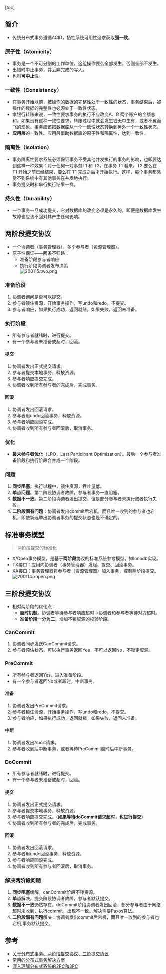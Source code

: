 [toc]
## 简介 ##
- 传统分布式事务遵循ACID，牺牲系统可用性追求获取**强一致**。

### 原子性（Atomicity） ###
- 事务是一个不可分割的工作单位，这组操作要么全部发生，否则全部不发生。
- 出错时中止事务，并丢弃完成的写入。
- 也叫**可中止**性。

### 一致性（Consistency） ###
- 在事务开始以前，被操作的数据的完整性处于一致性的状态，事务结束后，被操作的数据的完整性也必须处于一致性状态。
- 拿银行转账来说，一致性要求事务的执行不应改变A、B 两个账户的金额总和。如果没有这种一致性要求，转账过程中就会发生钱无中生有，或者不翼而飞的现象。事务应该把数据库从一个一致性状态转换到另外一个一致性状态。
- **应用层**的一致性。应用层借助数据库的原子性和隔离性，达到一致性。

### 隔离性（Isolation） ###
- 事务隔离性要求系统必须保证事务不受其他并发执行的事务的影响，也即要达到这样一种效果：对于任何一对事务T1 和 T2，在事务 T1 看来，T2 要么在 T1 开始之前已经结束，要么在 T1 完成之后才开始执行。这样，每个事务都感觉不到系统中有其他事务在并发地执行。
- 事务提交时和串行执行结果一样。

### 持久性（Durability） ###
- 一个事务一旦成功提交，它对数据库的改变必须是永久的，即便是数据库发生故障也应该不回对其产生任何影响。

## 两阶段提交协议 ##
- 一个协调者（事务管理器），多个参与者（资源管理器）。
- 原子性保证——两条不归路：
  - 准备阶段参与者响应
  - 执行阶段协调者发布决策<br>![200115.two.png](https://img-blog.csdnimg.cn/20200115192344504.png)

### 准备阶段 ###
1. 协调者询问是否可以提交。
2. 参与者锁住资源，开始事务操作，写undo和redo，不提交。
3. 参与者响应，如果执行成功，返回就绪，如果失败，返回未准备。

### 执行阶段 ###
- 所有参与者就绪时，进行提交。
- 有一个参与者未准备或超时，回滚。

#### 提交 ####
1. 协调者发出正式提交请求。
2. 参与者提交本地事务，释放资源。
3. 参与者响应提交完成。
4. 协调者收到所有参与者的完成后，完成事务。

#### 回滚 ####
1. 协调者发出回滚请求。
2. 参与者用undo回滚事务，释放资源。
3. 参与者响应回滚完成。
4. 协调者收到所有参与者回滚后，取消事务。

### 优化 ###
- **最末参与者优化**（LPO，Last Participant Optimization）。最后一个参与者准备阶段和执行阶段合并成一个阶段。

### 问题 ###
1. **同步阻塞**。执行过程中，锁住资源，吞吐量低。
2. **单点问题**。第二阶段协调者故障，参与者事务一直阻塞。
3. **数据不一致**。第二阶段协调者发出提交，但是部分参与者未执行或者执行失败。
4. **二阶段固有问题**：协调者发出commit后宕机，而且唯一收到的参与者也宕机，即使新选举出协调者事务的提交状态也是不确定的。

## 标准事务模型 ##
> 两阶段提交的标准化
- X/Open事务模型，是基于**两阶段**协议的标准系统参考模型。如Innodb实现。
- TX接口：应用向协调者（事务管理器）发起、提交、回滚事务。
- XA接口：事务管理器将参与者（资源管理器）加入事务，控制两阶段提交。<br>![200114.xopen.png](https://img-blog.csdnimg.cn/20200114001719852.png)

## 三阶段提交协议 ##
- 相对两阶段的优化点：
  - **超时机制**。协调者等待参与者响应超时->协调者和参与者等待对方超时。
  - **准备阶段一分为二**。增加不锁资源的校验阶段。

### CanCommit ###
1. 协调者同步发送CanCommit请求。
2. 参与者预估状态，可以执行事务返回Yes，不可以返回No，不锁定资源。

### PreCommit ###
- 所有参与者返回Yes，进入准备阶段。
- 有一个参与者返回No或者超时，中断事务。

#### 准备 ####
1. 协调者发出PreCommit请求。
2. 参与者锁住资源，开始事务操作，写undo和redo，不提交。
3. 参与者响应，如果执行成功，返回就绪，如果失败，返回未准备。

#### 中断 ####
1. 协调者发出Abort请求。
2. 参与者收到后中断事务，或者等待PreCommit超时后中断事务。

### DoCommit ###
- 所有参与者就绪时，进行提交。
- 有一个参与者未准备或超时，回滚。

#### 提交 ####
1. 协调者发出正式提交请求。
2. 参与者提交本地事务，释放资源。
3. 参与者响应提交完成。(**如果等待doCommit请求超时，也进行提交**）
4. 协调者收到所有参与者的完成后，完成事务。

#### 回滚 ####
1. 协调者发出回滚请求。
2. 参与者用undo回滚事务，释放资源。
3. 参与者响应回滚完成。
4. 协调者收到所有参与者回滚后，取消事务。

### 解决两阶段问题 ###
1. **同步阻塞**缓解。canCommit阶段不锁资源。
2. **单点**解决。提交阶段协调者故障，参与者默认提交。
3. **数据不一致**仍然存在。doCommit阶段协调者发出回滚，部分参与者由于网络超时未收到，执行commit，出现不一致。解决需要Paxos算法。
4. **二阶段固有问题**解决：协调者发出commit后宕机，而且唯一收到的参与者也宕机,事务默认提交。

## 参考 ##
- [关于分布式事务、两阶段提交协议、三阶提交协议](https://cloud.tencent.com/developer/article/1334942)
- [常用的分布式事务解决方案](https://juejin.im/post/5aa3c7736fb9a028bb189bca#heading-11)
- [深入理解分布式系统的2PC和3PC](https://mp.weixin.qq.com/s?__biz=MzI3NzE0NjcwMg==&mid=2650120422&idx=1&sn=a63d65e3dbc0e2e252522ddfe327808f&scene=21#wechat_redirect)